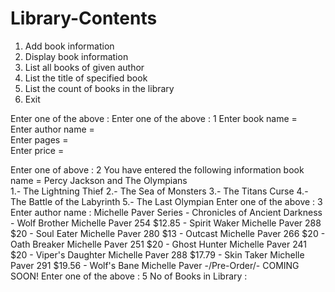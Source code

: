 # Library-Contents
1. Add book information
2. Display book information
3. List all books of given author
4. List the title of specified book
5. List the count of books in the library
6. Exit

Enter one of the above : 
  Enter one of the above : 1
  Enter book name =   
  Enter author name =   
  Enter pages =   
  Enter price =
  
  Enter one of above : 2
    You have entered the following information
      book name = Percy Jackson and The Olympians  
             1.- The Lightning Thief
             2.- The Sea of Monsters
             3.- The Titans Curse
             4.- The Battle of the Labyrinth
             5.- The Last Olympian
   Enter one of the above : 3
    Enter author name : Michelle Paver
            Series - Chronicles of Ancient Darkness
                    - Wolf Brother  Michelle Paver 254  $12.85
                    - Spirit Waker  Michelle Paver 288  $20
                    - Soul Eater  Michelle Paver 280 $13
                    - Outcast  Michelle Paver 266  $20
                    - Oath Breaker  Michelle Paver 251  $20
                    - Ghost Hunter  Michelle Paver 241  $20
                    - Viper's Daughter Michelle Paver 288  $17.79 
                    - Skin Taker  Michelle Paver 291  $19.56
                    - Wolf's Bane Michelle Paver -/Pre-Order/- COMING SOON!
    Enter one of the above : 5
      No of Books in Library : 

